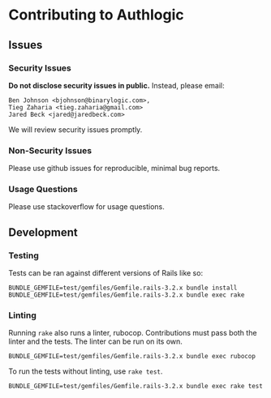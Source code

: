 # Contributing to Authlogic

## Issues

### Security Issues

**Do not disclose security issues in public.** Instead, please email:

```
Ben Johnson <bjohnson@binarylogic.com>,
Tieg Zaharia <tieg.zaharia@gmail.com>
Jared Beck <jared@jaredbeck.com>
```

We will review security issues promptly.

### Non-Security Issues

Please use github issues for reproducible, minimal bug reports.

### Usage Questions

Please use stackoverflow for usage questions.

## Development

### Testing

Tests can be ran against different versions of Rails like so:

```
BUNDLE_GEMFILE=test/gemfiles/Gemfile.rails-3.2.x bundle install
BUNDLE_GEMFILE=test/gemfiles/Gemfile.rails-3.2.x bundle exec rake
```

### Linting

Running `rake` also runs a linter, rubocop. Contributions must pass both
the linter and the tests. The linter can be run on its own.

```
BUNDLE_GEMFILE=test/gemfiles/Gemfile.rails-3.2.x bundle exec rubocop
```

To run the tests without linting, use `rake test`.

```
BUNDLE_GEMFILE=test/gemfiles/Gemfile.rails-3.2.x bundle exec rake test
```
